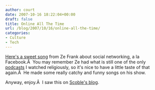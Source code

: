 ```yaml
---
author: court
date: 2007-10-16 18:22:04+00:00
draft: false
title: Online All The Time
url: /blog/2007/10/16/online-all-the-time/
categories:
- Culture
- Tech
---
```


[Here's a sweet song](http://www.zefrank.com/social_2.mp3) from Ze Frank about social networking, a la Facebook.Â  You may remember Ze had what is still one of the only [podcasts](http://www.zefrank.com/theshow) I watched religiously, so it's nice to have a little taste of that again.Â  He made some really catchy and funny songs on his show.

Anyway, enjoy.Â  I saw this on [Scoble's blog](http://scobleizer.com/2007/10/12/new-ze-frank-song-on-social-networking/).
